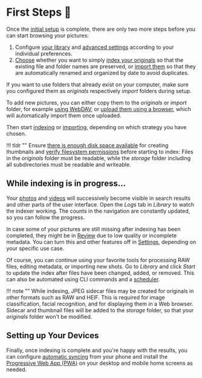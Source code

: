 # First Steps 👣

Once the [initial setup](index.md) is complete, there are only two more steps before you can start browsing your pictures:

1. Configure [your library](../user-guide/settings/library.md) and [advanced settings](../user-guide/settings/advanced.md) according to your individual preferences.
2. [Choose](../user-guide/library/index.md) whether you want to simply [index your originals](../user-guide/library/originals.md) so that the existing file and folder names are preserved, or [import them](../user-guide/library/import.md) so that they are automatically renamed and organized by date to avoid duplicates.

If you want to use folders that already exist on your computer, make sure you configured them as *originals* respectively *import* folders during setup.

To add new pictures, you can either copy them to the *originals* or *import* folder, for example [using WebDAV](../user-guide/sync/webdav.md), or [upload them using a browser](../user-guide/library/upload.md), which will automatically import them once uploaded.

Then start [indexing](../user-guide/library/originals.md) or [importing](../user-guide/library/import.md), depending on which strategy you have chosen.

!!! tldr ""
    Ensure [there is enough disk space available](troubleshooting/docker.md#disk-space) for creating thumbnails and [verify filesystem permissions](troubleshooting/docker.md#file-permissions) before starting to index: Files in the *originals* folder must be readable, while the *storage* folder including all subdirectories must be readable and writeable.

## While indexing is in progress...

Your [photos](../user-guide/organize/browse.md) and [videos](../user-guide/organize/video.md) will
successively become visible in search results and other parts of the user interface.
Open the *Logs* tab in *Library* to watch the indexer working.
The counts in the navigation are constantly updated, so you can follow the progress.

In case some of your pictures are still missing after indexing has been completed,
they might be in [Review](../user-guide/organize/review.md) due to low quality or incomplete metadata.
You can turn this and other features off in [Settings](../user-guide/settings/general.md),
depending on your specific use case.

Of course, you can continue using your favorite tools for processing RAW files, editing metadata,
or importing new shots. Go to *Library* and click *Start* to update the index after files have been
changed, added, or removed. This can also be automated using CLI commands and a [scheduler](https://dl.photoprism.app/docker/scheduler/).

!!! note ""
    While indexing, JPEG sidecar files may be created for originals in other formats such as RAW and HEIF. This is required for image classification, facial recognition, and for displaying them in a Web browser. Sidecar and thumbnail files will be added to the *storage* folder, so that your *originals* folder won't be modified.

## Setting up Your Devices

Finally, once indexing is complete and you're happy with the results, you can configure [automatic syncing](../user-guide/sync/mobile-devices.md) from your phone and install the [Progressive Web App (PWA)](../user-guide/pwa.md) on your desktop and mobile home screens as needed.
